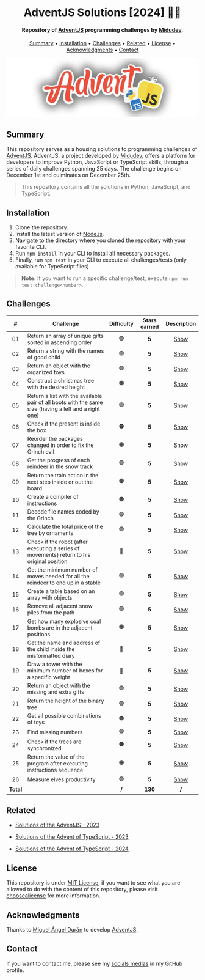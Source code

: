 <h1 align="center">
    AdventJS Solutions [2024] 🎅🎄
</h1>

<h4 align="center">
    Repository of <a href="https://adventjs.dev/" target="_blank">AdventJS<a> programming challenges by <a href="https://www.linkedin.com/in/midudev/" target="_blank">Midudev</a>.
</h4>

<p align="center">
    <a href="#----summary">Summary</a> •
    <a href="#----installation">Installation</a> •
    <a href="#----challenges">Challenges</a> •
    <a href="#----related">Related</a> •
    <a href="#----license">License</a> •
    <a href="#----acknowledgments">Acknowledgments</a> •
    <a href="#----contact">Contact</a>
</p>

<p align="center">
    <img src="./.github/adventjs-logo.png" width="625">
</p>

<h2>
    Summary
</h2>
<p>
    This repository serves as a housing solutions to programming challenges of <a href="https://adventjs.dev/" target="_blank">AdventJS<a>. AdventJS, a project developed by <a href="https://www.linkedin.com/in/midudev/" target="_blank">Midudev</a>, offers a platform for developers to improve Python, JavaScript or TypeScript skills, through a series of daily challenges spanning 25 days. The challenge begins on December 1st and culminates on December 25th.
</p>

> This repository contains all the solutions in Python, JavaScript, and TypeScript.

<h2>
    Installation
</h2>
<ol>
    <li>Clone the repository.</li>
    <li>Install the latest version of <a href="https://nodejs.org/es/" target="_blank">Node.js<a>.</li>
    <li>Navigate to the directory where you cloned the repository with your favorite CLI.</li>
    <li>Run <code>npm install</code> in your CLI to install all necessary packages.</li>
    <li>Finally, run <code>npm test</code> in your CLI to execute all challenges/tests (only available for TypeScript files).</li>
</ol>

> **Note:** If you want to run a specific challenge/test, execute `npm run test:challenge<number>`.

<h2>
    Challenges
</h2>

|     #     | Challenge                                                                                             | Difficulty | Stars earned |        Description         |
| :-------: | ----------------------------------------------------------------------------------------------------- | :--------: | :----------: | :------------------------: |
|    01     | Return an array of unique gifts sorted in ascending order                                             |     🟢     |    **5**     | [Show](./src/01-challenge) |
|    02     | Return a string with the names of good child                                                          |     🟢     |    **5**     | [Show](./src/02-challenge) |
|    03     | Return an object with the organized toys                                                              |     🟢     |    **5**     | [Show](./src/03-challenge) |
|    04     | Construct a christmas tree with the desired height                                                    |     🟠     |    **5**     | [Show](./src/04-challenge) |
|    05     | Return a list with the available pair of all boots with the same size (having a left and a right one) |     🟢     |    **5**     | [Show](./src/05-challenge) |
|    06     | Check if the present is inside the box                                                                |     🟠     |    **5**     | [Show](./src/06-challenge) |
|    07     | Reorder the packages changed in order to fix the Grinch evil                                          |     🟠     |    **5**     | [Show](./src/07-challenge) |
|    08     | Get the progress of each reindeer in the snow track                                                   |     🟢     |    **5**     | [Show](./src/08-challenge) |
|    09     | Return the train action in the next step inside or out the board                                      |     🟠     |    **5**     | [Show](./src/09-challenge) |
|    10     | Create a compiler of instructions                                                                     |     🟠     |    **5**     | [Show](./src/10-challenge) |
|    11     | Decode file names coded by the Grinch                                                                 |     🟢     |    **5**     | [Show](./src/11-challenge) |
|    12     | Calculate the total price of the tree by ornaments                                                    |     🟢     |    **5**     | [Show](./src/12-challenge) |
|    13     | Check if the robot (after executing a series of movements) return to his original position            |     🔴     |    **5**     | [Show](./src/13-challenge) |
|    14     | Get the minimum number of moves needed for all the reindeer to end up in a stable                     |     🟢     |    **5**     | [Show](./src/14-challenge) |
|    15     | Create a table based on an array with objects                                                         |     🟢     |    **5**     | [Show](./src/15-challenge) |
|    16     | Remove all adjacent snow piles from the path                                                          |     🟢     |    **5**     | [Show](./src/16-challenge) |
|    17     | Get how many explosive coal bombs are in the adjacent positions                                       |     🟠     |    **5**     | [Show](./src/17-challenge) |
|    18     | Get the name and address of the child inside the misformatted diary                                   |     🔴     |    **5**     | [Show](./src/18-challenge) |
|    19     | Draw a tower with the minimum number of boxes for a specific weight                                   |     🔴     |    **5**     | [Show](./src/19-challenge) |
|    20     | Return an object with the missing and extra gifts                                                     |     🟢     |    **5**     | [Show](./src/20-challenge) |
|    21     | Return the height of the binary tree                                                                  |     🟢     |    **5**     | [Show](./src/21-challenge) |
|    22     | Get all possible combinations of toys                                                                 |     🟠     |    **5**     | [Show](./src/22-challenge) |
|    23     | Find missing numbers                                                                                  |     🟢     |    **5**     | [Show](./src/23-challenge) |
|    24     | Check if the trees are synchronized                                                                   |     🟠     |    **5**     | [Show](./src/24-challenge) |
|    25     | Return the value of the program after executing instructions sequence                                 |     🟠     |    **5**     | [Show](./src/25-challenge) |
|    26     | Measure elves productivity                                                                            |     🟢     |    **5**     | [Show](./src/26-challenge) |
| **Total** |                                                                                                       |   **/**    |   **130**    |           **/**            |

<h2>
    Related
</h2>
<p>
    <ul>
        <li>
            <a href="https://github.com/hozlucas28/AdventJS-Solutions-2023" target="_blank">Solutions of the AdventJS - 2023</a>
        </li>
    </ul>
    <ul>
        <li>
            <a href="https://github.com/hozlucas28/AdventTS-Solutions-2023" target="_blank">Solutions of the Advent of TypeScript - 2023</a>
        </li>
    </ul>
    <ul>
        <li>
            <a href="https://github.com/hozlucas28/AdventTS-Solutions-2024" target="_blank">Solutions of the Advent of TypeScript - 2024</a>
        </li>
    </ul>
</p>

<h2>
    License
</h2>
<p>
    This repository is under <a href="./LICENSE" target="_blank">MIT License</a>, if you want to see what you are allowed to do with the content of this repository, please visit <a href="https://choosealicense.com/licenses/" target="_blank">choosealicense</a> for more information.
</p>

<h2>
    Acknowledgments
</h2>
<p>
    Thanks to <a href="https://www.linkedin.com/in/midudev/" target="_blank">Miguel Ángel Durán</a> to develop <a href="https://adventjs.dev/" target="_blank">AdventJS<a>.
</p>

<h2>
    Contact
</h1>
<p>
    If you want to contact me, please see my <a href="https://github.com/hozlucas28" target="_blank">socials medias</a> in my GitHub profile.
</p>
